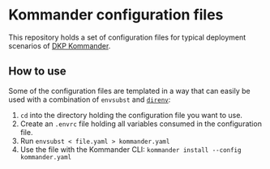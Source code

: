 # Kommander configuration files

This repository holds a set of configuration files for typical deployment scenarios of [DKP Kommander](https://d2iq.com/products/kommander).

## How to use

Some of the configuration files are templated in a way that can easily be used with a combination of `envsubst` and [`direnv`](https://direnv.net/):

1. `cd` into the directory holding the configuration file you want to use.
1. Create an `.envrc` file holding all variables consumed in the configuration file.
1. Run `envsubst < file.yaml > kommander.yaml`
1. Use the file with the Kommander CLI: `kommander install --config kommander.yaml`
